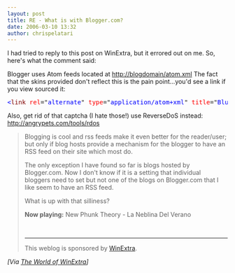 ```yaml
---
layout: post
title: RE - What is with Blogger.com?
date: 2006-03-10 13:32
author: chrispelatari
---
```

<p>I had tried to reply to this post on WinExtra, but it errored out on me. So,
here's what the comment said:</p>
<p>Blogger uses Atom feeds located at <a href="http://blogdomain/atom.xml">http://blogdomain/atom.xml</a> The fact that
the skins provided don't reflect this is the pain point...you'd see a link if
you view sourced it:</p><pre><span style="color:blue;">&lt;</span><span style="color:maroon;">link</span> <span style="color:red;">rel</span>="<span style="color:blue;">alternate</span>" <span style="color:red;">type</span>="<span style="color:blue;">application/atom+xml</span>" <span style="color:red;">title</span>="<span style="color:blue;">Blue Phoenix</span>" <span style="color:red;">href</span>="<span style="color:blue;">atom.xml</span>" /<span style="color:blue;">&gt;</span></pre>
<p>Also, get rid of that captcha (I hate those!) use ReverseDoS instead: <a href="http://angrypets.com/tools/rdos">http://angrypets.com/tools/rdos</a></p>
<blockquote>
  <p>Blogging is cool and rss feeds make it even better for the reader/user; but
  only if blog hosts provide a mechanism for the blogger to have an RSS feed on
  their site which most do. </p>
  <p>The only exception I have found so far is blogs hosted by Blogger.com. Now
  I don't know if it is a setting that individual bloggers need to set but not
  one of the blogs on Blogger.com that I like seem to have an RSS feed. </p>
  <p>What is up with that silliness? </p>
  <p><strong>Now playing:</strong> New Phunk Theory - La Neblina Del Verano
  </p><br />
  <hr />
  This weblog is sponsored by <a href="http://www.winextra.com">WinExtra</a>.
</blockquote><i>[Via <a href="http://www.winextra.com/2006/03/10/What+Is+With+Bloggercom.aspx">The World
of WinExtra</a>]</i>
